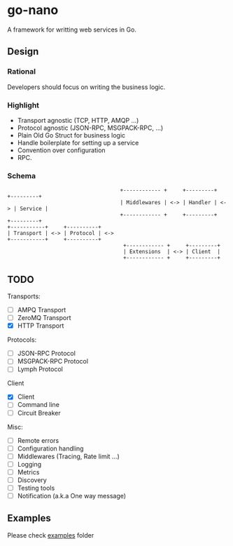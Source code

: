 # go-nano

A framework for writting web services in Go.

## Design

### Rational

Developers should focus on writing the business logic.

### Highlight

- Transport agnostic (TCP, HTTP, AMQP ...)
- Protocol agnostic (JSON-RPC, MSGPACK-RPC, ...)
- Plain Old Go Struct for business logic
- Handle boilerplate for setting up a service
- Convention over configuration
- RPC.

### Schema
                                        +------------ +     +---------+     +---------+
                                        | Middlewares | <-> | Handler | <-> | Service |
                                        +------------ +     +---------+     +---------+
    +-----------+     +----------+
    | Transport | <-> | Protocol | <->
    +-----------+     +----------+
                                         +------------ +     +---------+
                                         | Extensions  | <-> | Client  |
                                         +------------ +     +---------+

## TODO

Transports:

- [ ] AMPQ Transport
- [ ] ZeroMQ Transport
- [X] HTTP Transport

Protocols:

- [ ] JSON-RPC Protocol
- [ ] MSGPACK-RPC Protocol
- [ ] Lymph Protocol

Client

- [X] Client
- [ ] Command line
- [ ] Circuit Breaker

Misc:

- [ ] Remote errors
- [ ] Configuration handling
- [ ] Middlewares (Tracing, Rate limit ...)
- [ ] Logging
- [ ] Metrics
- [ ] Discovery
- [ ] Testing tools
- [ ] Notification (a.k.a One way message)

## Examples

Please check [examples] folder

[examples]: https://github.com/mouadino/go-nano/tree/master/examples
